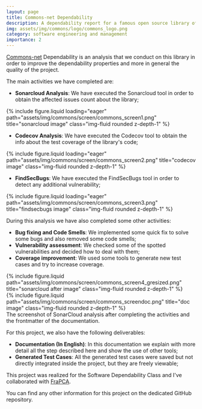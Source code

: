 ```yaml
---
layout: page
title: Commons-net Dependability
description: A dependability report for a famous open source library of the Apache Commons project.
img: assets/img/commons/logo/commons_logo.png
category: software engineering and management
importance: 2
---
```


<a href="https://github.com/Tensa53/commons-net">Commons-net</a> Dependability is an analysis that we conduct on this
library in order to improve the dependability properties and more in general the quality of the project.

The main activities we have completed are:

- **Sonarcloud Analysis**: We have executed the Sonarcloud tool in order to obtain the affected issues count about
  the library;

<div class="row">
    <div class="col-sm mt-3 mt-md-0">
        {% include figure.liquid loading="eager" path="assets/img/commons/screen/commons_screen1.png" 
            title="sonarcloud image" class="img-fluid rounded z-depth-1" %}
    </div>
</div>

- **Codecov Analysis**: We have executed the Codecov tool to obtain the info about the test
  coverage of the library's code;

<div class="row">
    <div class="col-sm mt-3 mt-md-0">
        {% include figure.liquid loading="eager" path="assets/img/commons/screen/commons_screen2.png" 
            title="codecov image" class="img-fluid rounded z-depth-1" %}
    </div>
</div>

- **FindSecBugs**: We have executed the FindSecBugs tool in order to detect any additional vulnerability;

<div class="row">
    <div class="col-sm mt-3 mt-md-0">
        {% include figure.liquid loading="eager" path="assets/img/commons/screen/commons_screen3.png" 
            title="findsecbugs image" class="img-fluid rounded z-depth-1" %}
    </div>
</div>

During this analysis we have also completed some other activities:

- **Bug fixing and Code Smells**: We implemented some quick fix to solve some bugs and also removed some code smells;
- **Vulnerability assessment**: We checked some of the spotted vulnerabilities and decided how to deal with them;
- **Coverage improvement**: We used some tools to generate new test cases and try to increase coverage.

<div class="row justify-content-sm-center">
    <div class="col-sm-8 mt-3 mt-md-0">
        {% include figure.liquid path="assets/img/commons/screen/commons_screen4_gresized.png" 
            title="sonarcloud after image" class="img-fluid rounded z-depth-1" %}
    </div>
    <div class="col-sm-4 mt-3 mt-md-0">
        {% include figure.liquid path="assets/img/commons/screen/commons_screendoc.png" 
            title="doc image" class="img-fluid rounded z-depth-1" %}
    </div>
</div>
<div class="caption">
    The screenshot of SonarCloud analysis after completing the activities and the frontmatter of the documentation.
</div>

For this project, we also have the following deliverables:

- **Documentation (In English)**: In this documentation we explain with more detail all the step described here and show
  the use of other tools;
- **Generated Test Cases**: All the generated test cases were saved but not directly integrated inside the project,
  but they are freely viewable;

This project was realized for the Software Dependability Class and I've collaborated with
<a href="https://github.com/FraPCA">FraPCA</a>.

You can find any other information for this project on the dedicated GitHub repository.

